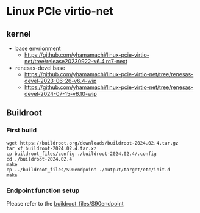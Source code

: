 # Linux PCIe virtio-net

## kernel

- base envrionment
  - https://github.com/yhamamachi/linux-pcie-virtio-net/tree/release20230922-v6.4.rc7-next
- renesas-devel base
  - https://github.com/yhamamachi/linux-pcie-virtio-net/tree/renesas-devel-2023-06-26-v6.4-wip
  - https://github.com/yhamamachi/linux-pcie-virtio-net/tree/renesas-devel-2024-07-15-v6.10-wip

## Buildroot

### First build

```
wget https://buildroot.org/downloads/buildroot-2024.02.4.tar.gz
tar xf buildroot-2024.02.4.tar.xz
cp buildroot_files/config ./buildroot-2024.02.4/.config
cd ./buildroot-2024.02.4
make
cp ../buildroot_files/S90endpoint ./output/target/etc/init.d
make
```

### Endpoint function setup

Please refer to the [buildroot_files/S90endpoint](buildroot_files/S90endpoint)

